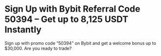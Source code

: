 # Sign Up with Bybit Referral Code 50394 – Get up to 8,125 USDT Instantly
Sign up with promo code “50394” on Bybit and get a welcome bonus up to $30,000. Are you ready to trade?
